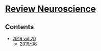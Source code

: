 <!--
Filename: 	note.md
Project: 	/Users/shume/Developer/abst/RevNeurosci
Author: 	shumez <https://github.com/shumez>
Created: 	2019-06-22 11:20:0
Modified: 	2019-06-22 14:39:30
-----
Copyright (c) 2019 shumez
-->

# [Review Neuroscience]

## Contents

- [2019 vol.20][2019]
    <!-- - [2019-07] -->
    - [2019-06]


##
[Review Neuroscience]: https://www.nature.com/nrn/volumes/20
[2019]: https://www.nature.com/nrn/volumes/20

<!-- ref -->
<!-- [2019-07]: 2019-07.md -->
[2019-06]: 2019-06.md